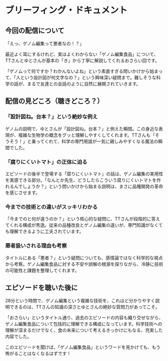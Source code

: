 # ブリーフィング・ドキュメント

## 今回の配信について

「えっ、ゲノム編集って悪者なの！？」

最近よく耳にするけれど、実はよくわからない「ゲノム編集食品」について、TTさんとゆとさんが基本の「き」から丁寧に解説してくれるおさらい回です。

「ゲノムって何ですか？わかんないよね」という素直すぎる問いかけから始まって、「人という設計図が何文字なの？」という興味深い疑問まで。難しそうな科学の話が、まるで友達との会話のように自然に展開されていきます。

## 配信の見どころ（聴きどころ？）

### 「設計図ね。台本？」という絶妙な例え

ゲノムの説明で、ゆとさんが「設計図ね。台本？」と例えた瞬間。この身近な表現が、複雑な生物学の概念をグッと理解しやすくしてくれます。TTさんも「そうそう！」と乗ってくれて、科学の専門用語が一気に親しみやすくなる魔法の瞬間でした。

### 「腐りにくいトマト」の正体に迫る

エピソードの後半で登場する「腐りにくいトマト」の話は、ゲノム編集の実用性を実感できる部分。「なんとか先生、どうしたらこういう腐りにくいトマトを作れるんでしょうか？」という問いかけから始まる説明は、まさに品種開発の革命を感じさせます。

### 今までの技術との違いがスッキリわかる

「今までのと何が違うのか？」という核心的な疑問に、TTさんが段階的に答えてくれる構成が秀逸。従来の品種改良とゲノム編集の違いが、専門知識がなくても理解できるように工夫されています。

### 悪者扱いされる理由も考察

タイトルにある「悪者？」という疑問についても、感情論ではなく科学的な視点から考察。ゲノム編集食品に対する不安や誤解の根源を探りながら、冷静に技術の可能性と課題を整理してくれます。

## エピソードを聴いた後に

28分という時間で、ゲノム編集という複雑な技術を、これほど分かりやすく説明できるのは、TTさんの知識の深さとゆとさんの絶妙な質問力があってこそ。

「おさらい」というタイトル通り、過去のエピソードの内容も織り交ぜながら、ゲノム編集食品について包括的に理解できる構成になっています。科学技術への理解が深まるだけでなく、食の未来について考えるきっかけにもなる、充実した内容でした。

このエピソードを聞けば、「ゲノム編集食品」というワードを見かけても、もう怖がることはなくなるはずです！